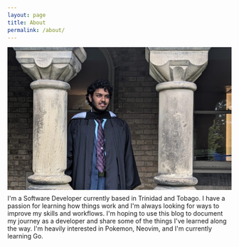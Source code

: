 ```yaml
---
layout: page
title: About
permalink: /about/
---
```


<img src="/assets/about_cover_picture.png"
     alt="Cover Picture"
     style="float: left; margin-bottom: 10px;" />

I'm a Software Developer currently based in Trinidad and Tobago.
I have a passion for learning how things work and I'm always looking for ways to improve my skills and workflows.
I'm hoping to use this blog to document my journey as a developer and share some of the things I've learned along the way.
I'm heavily interested in Pokemon, Neovim, and I'm currently learning Go.

